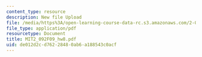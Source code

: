 ```yaml
---
content_type: resource
description: New file Upload
file: /media/https%3A/open-learning-course-data-rc.s3.amazonaws.com/2-092-finite-element-analysis-of-solids-and-fluids-i-fall-2009/de012d2cd76228480ab6a188543c0acf_MIT2_092F09_hw8.pdf
file_type: application/pdf
resourcetype: Document
title: MIT2_092F09_hw8.pdf
uid: de012d2c-d762-2848-0ab6-a188543c0acf
---
```

